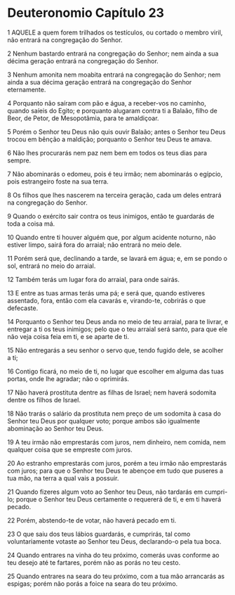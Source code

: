 # Deuteronomio Capítulo 23

1	AQUELE a quem forem trilhados os testículos, ou cortado o membro viril, não entrará na congregação do Senhor.

2	Nenhum bastardo entrará na congregação do Senhor; nem ainda a sua décima geração entrará na congregação do Senhor.

3	Nenhum amonita nem moabita entrará na congregação do Senhor; nem ainda a sua décima geração entrará na congregação do Senhor eternamente.

4	Porquanto não saíram com pão e água, a receber-vos no caminho, quando saíeis do Egito; e porquanto alugaram contra ti a Balaão, filho de Beor, de Petor, de Mesopotâmia, para te amaldiçoar.

5	Porém o Senhor teu Deus não quis ouvir Balaão; antes o Senhor teu Deus trocou em bênção a maldição; porquanto o Senhor teu Deus te amava.

6	Não lhes procurarás nem paz nem bem em todos os teus dias para sempre.

7	Não abominarás o edomeu, pois é teu irmão; nem abominarás o egípcio, pois estrangeiro foste na sua terra.

8	Os filhos que lhes nascerem na terceira geração, cada um deles entrará na congregação do Senhor.

9	Quando o exército sair contra os teus inimigos, então te guardarás de toda a coisa má.

10	Quando entre ti houver alguém que, por algum acidente noturno, não estiver limpo, sairá fora do arraial; não entrará no meio dele.

11	Porém será que, declinando a tarde, se lavará em água; e, em se pondo o sol, entrará no meio do arraial.

12	Também terás um lugar fora do arraial, para onde sairás.

13	E entre as tuas armas terás uma pá; e será que, quando estiveres assentado, fora, então com ela cavarás e, virando-te, cobrirás o que defecaste.

14	Porquanto o Senhor teu Deus anda no meio de teu arraial, para te livrar, e entregar a ti os teus inimigos; pelo que o teu arraial será santo, para que ele não veja coisa feia em ti, e se aparte de ti.

15	Não entregarás a seu senhor o servo que, tendo fugido dele, se acolher a ti;

16	Contigo ficará, no meio de ti, no lugar que escolher em alguma das tuas portas, onde lhe agradar; não o oprimirás.

17	Não haverá prostituta dentre as filhas de Israel; nem haverá sodomita dentre os filhos de Israel.

18	Não trarás o salário da prostituta nem preço de um sodomita à casa do Senhor teu Deus por qualquer voto; porque ambos são igualmente abominação ao Senhor teu Deus.

19	A teu irmão não emprestarás com juros, nem dinheiro, nem comida, nem qualquer coisa que se empreste com juros.

20	Ao estranho emprestarás com juros, porém a teu irmão não emprestarás com juros; para que o Senhor teu Deus te abençoe em tudo que puseres a tua mão, na terra a qual vais a possuir.

21	Quando fizeres algum voto ao Senhor teu Deus, não tardarás em cumpri-lo; porque o Senhor teu Deus certamente o requererá de ti, e em ti haverá pecado.

22	Porém, abstendo-te de votar, não haverá pecado em ti.

23	O que saiu dos teus lábios guardarás, e cumprirás, tal como voluntariamente votaste ao Senhor teu Deus, declarando-o pela tua boca.

24	Quando entrares na vinha do teu próximo, comerás uvas conforme ao teu desejo até te fartares, porém não as porás no teu cesto.

25	Quando entrares na seara do teu próximo, com a tua mão arrancarás as espigas; porém não porás a foice na seara do teu próximo.


